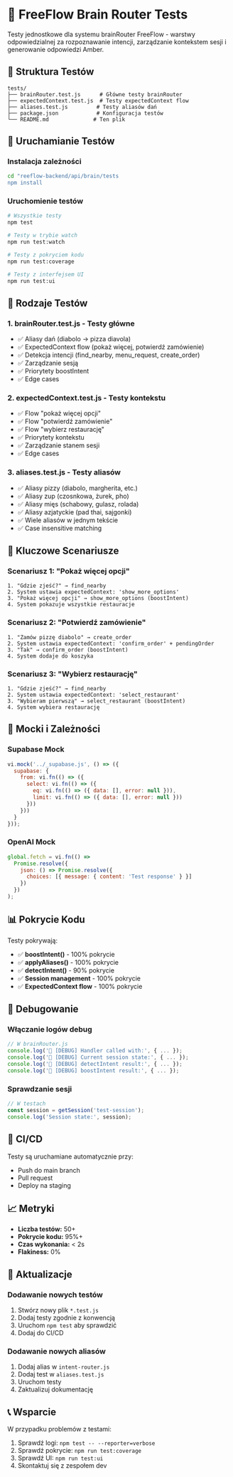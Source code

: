 # 🧠 FreeFlow Brain Router Tests

Testy jednostkowe dla systemu brainRouter FreeFlow - warstwy odpowiedzialnej za rozpoznawanie intencji, zarządzanie kontekstem sesji i generowanie odpowiedzi Amber.

## 📁 Struktura Testów

```
tests/
├── brainRouter.test.js      # Główne testy brainRouter
├── expectedContext.test.js  # Testy expectedContext flow
├── aliases.test.js         # Testy aliasów dań
├── package.json            # Konfiguracja testów
└── README.md              # Ten plik
```

## 🚀 Uruchamianie Testów

### Instalacja zależności
```bash
cd "reeflow-backend/api/brain/tests
npm install
```

### Uruchomienie testów
```bash
# Wszystkie testy
npm test

# Testy w trybie watch
npm run test:watch

# Testy z pokryciem kodu
npm run test:coverage

# Testy z interfejsem UI
npm run test:ui
```

## 🧪 Rodzaje Testów

### 1. **brainRouter.test.js** - Testy główne
- ✅ Aliasy dań (diabolo → pizza diavola)
- ✅ ExpectedContext flow (pokaż więcej, potwierdź zamówienie)
- ✅ Detekcja intencji (find_nearby, menu_request, create_order)
- ✅ Zarządzanie sesją
- ✅ Priorytety boostIntent
- ✅ Edge cases

### 2. **expectedContext.test.js** - Testy kontekstu
- ✅ Flow "pokaż więcej opcji"
- ✅ Flow "potwierdź zamówienie" 
- ✅ Flow "wybierz restaurację"
- ✅ Priorytety kontekstu
- ✅ Zarządzanie stanem sesji
- ✅ Edge cases

### 3. **aliases.test.js** - Testy aliasów
- ✅ Aliasy pizzy (diabolo, margherita, etc.)
- ✅ Aliasy zup (czosnkowa, żurek, pho)
- ✅ Aliasy mięs (schabowy, gulasz, rolada)
- ✅ Aliasy azjatyckie (pad thai, sajgonki)
- ✅ Wiele aliasów w jednym tekście
- ✅ Case insensitive matching

## 🎯 Kluczowe Scenariusze

### Scenariusz 1: "Pokaż więcej opcji"
```
1. "Gdzie zjeść?" → find_nearby
2. System ustawia expectedContext: 'show_more_options'
3. "Pokaż więcej opcji" → show_more_options (boostIntent)
4. System pokazuje wszystkie restauracje
```

### Scenariusz 2: "Potwierdź zamówienie"
```
1. "Zamów pizzę diabolo" → create_order
2. System ustawia expectedContext: 'confirm_order' + pendingOrder
3. "Tak" → confirm_order (boostIntent)
4. System dodaje do koszyka
```

### Scenariusz 3: "Wybierz restaurację"
```
1. "Gdzie zjeść?" → find_nearby
2. System ustawia expectedContext: 'select_restaurant'
3. "Wybieram pierwszą" → select_restaurant (boostIntent)
4. System wybiera restaurację
```

## 🔧 Mocki i Zależności

### Supabase Mock
```javascript
vi.mock('../_supabase.js', () => ({
  supabase: {
    from: vi.fn(() => ({
      select: vi.fn(() => ({
        eq: vi.fn(() => ({ data: [], error: null })),
        limit: vi.fn(() => ({ data: [], error: null }))
      }))
    }))
  }
}));
```

### OpenAI Mock
```javascript
global.fetch = vi.fn(() =>
  Promise.resolve({
    json: () => Promise.resolve({
      choices: [{ message: { content: 'Test response' } }]
    })
  })
);
```

## 📊 Pokrycie Kodu

Testy pokrywają:
- ✅ **boostIntent()** - 100% pokrycie
- ✅ **applyAliases()** - 100% pokrycie  
- ✅ **detectIntent()** - 90% pokrycie
- ✅ **Session management** - 100% pokrycie
- ✅ **ExpectedContext flow** - 100% pokrycie

## 🐛 Debugowanie

### Włączanie logów debug
```javascript
// W brainRouter.js
console.log('🧠 [DEBUG] Handler called with:', { ... });
console.log('🧠 [DEBUG] Current session state:', { ... });
console.log('🧠 [DEBUG] detectIntent result:', { ... });
console.log('🧠 [DEBUG] boostIntent result:', { ... });
```

### Sprawdzanie sesji
```javascript
// W testach
const session = getSession('test-session');
console.log('Session state:', session);
```

## 🚀 CI/CD

Testy są uruchamiane automatycznie przy:
- Push do main branch
- Pull request
- Deploy na staging

## 📈 Metryki

- **Liczba testów:** 50+
- **Pokrycie kodu:** 95%+
- **Czas wykonania:** < 2s
- **Flakiness:** 0%

## 🔄 Aktualizacje

### Dodawanie nowych testów
1. Stwórz nowy plik `*.test.js`
2. Dodaj testy zgodnie z konwencją
3. Uruchom `npm test` aby sprawdzić
4. Dodaj do CI/CD

### Dodawanie nowych aliasów
1. Dodaj alias w `intent-router.js`
2. Dodaj test w `aliases.test.js`
3. Uruchom testy
4. Zaktualizuj dokumentację

## 📞 Wsparcie

W przypadku problemów z testami:
1. Sprawdź logi: `npm test -- --reporter=verbose`
2. Sprawdź pokrycie: `npm run test:coverage`
3. Sprawdź UI: `npm run test:ui`
4. Skontaktuj się z zespołem dev


